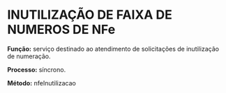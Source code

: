 # INUTILIZAÇÃO DE FAIXA DE NUMEROS DE NFe

**Função:** serviço destinado ao atendimento de solicitações de inutilização de numeração.

**Processo:** síncrono.

**Método:** nfeInutilizacao


